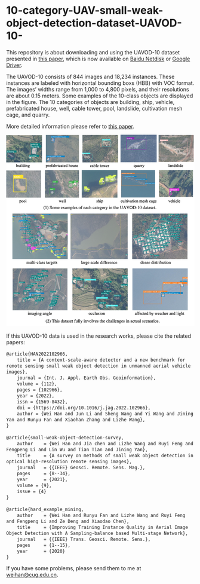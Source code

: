 # 10-category-UAV-small-weak-object-detection-dataset-UAVOD-10-
This repository is about downloading and using the UAVOD-10 dataset presented in [this paper](https://www.sciencedirect.com/science/article/pii/S1569843222001595), which is now available on [Baidu Netdisk](https://pan.baidu.com/s/13ODLKqJbfzxzuUEC7OrKRQ?pwd=29f2) or [Google Driver](https://drive.google.com/file/d/1emLAe7002_syWNxsTO0MgVg4knokFVlQ/view?usp=sharing).


The UAVOD-10 consists of 844 images and 18,234 instances. These instances are labeled with horizontal bounding boxs (HBB) with VOC format. The images’ widths range from 1,000 to 4,800 pixels, and their resolutions are about 0.15 meters. Some examples of the 10-class objects are displayed in the figure. The 10 categories of objects are building, ship, vehicle, prefabricated house, well, cable tower, pool, landslide, cultivation mesh cage, and quarry.

More detailed information please refer to [this paper](https://www.sciencedirect.com/science/article/pii/S1569843222001595).

![UAVOD-10 example](./data_example.png)


If this UAVOD-10 data is used in the research works, please cite the related papers:

```
@article{HAN2022102966,
	title = {A context-scale-aware detector and a new benchmark for remote sensing small weak object detection in unmanned aerial vehicle images},
	journal = {Int. J. Appl. Earth Obs. Geoinformation},
	volume = {112},
	pages = {102966},
	year = {2022},
	issn = {1569-8432},
	doi = {https://doi.org/10.1016/j.jag.2022.102966},
	author = {Wei Han and Jun Li and Sheng Wang and Yi Wang and Jining Yan and Runyu Fan and Xiaohan Zhang and Lizhe Wang},
}

@article{small-weak-object-detection-survey,
	author    = {Wei Han and Jia chen and Lizhe Wang and Ruyi Feng and Fengpeng Li and Lin Wu and Tian Tian and Jining Yan},
	title     = {A survey on methods of small weak object detection in optical high-resolution remote sensing images},
	journal   = {{IEEE} Geosci. Remote. Sens. Mag.},
	pages     = {8--34},
	year      = {2021},
	volume = {9},
	issue = {4}
}

@article{hard_example_mining,
	author    = {Wei Han and Runyu Fan and Lizhe Wang and Ruyi Feng and Fengpeng Li and Ze Deng and Xiaodao Chen},
	title     = {Improving Training Instance Quality in Aerial Image Object Detection with A Sampling-balance based Multi-stage Network},
	journal   = {{IEEE} Trans. Geosci. Remote. Sens.},
	pages     = {1--15},
	year      = {2020}
}
```

If you have some problems, please send them to me at weihan@cug.edu.cn.
